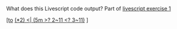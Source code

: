 What does this Livescript code output? Part of [livescript exercise 1](livescript-1-example)

<a href="livescript-range-literals" class="codelink" title="Range literal">[to</a> <a href="livescript-1a1-example" class="codelink" title="click to expand">(\*2) <| (5m >? 2~11 <? 3~11)</a> <span class="codenolink">]</span>

<!--
See also:

[Range literals](livescript-range-literals)
-->

